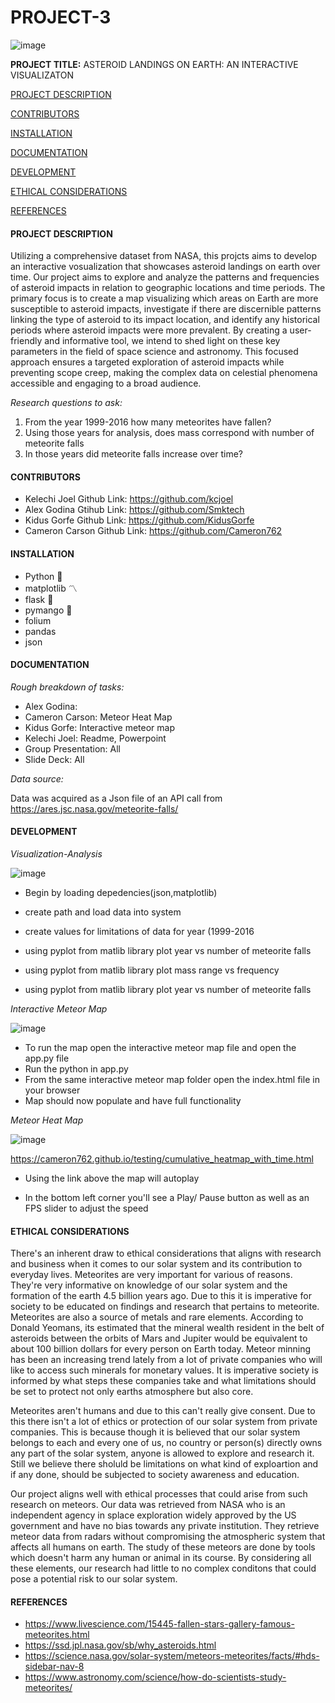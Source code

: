 
# **PROJECT-3**
![image](https://github.com/Cameron762/Project-3-Group-10/assets/72319764/0759a618-5a80-45f3-85e5-d774ed4898ad)

**PROJECT TITLE:**  ASTEROID LANDINGS ON EARTH: AN INTERACTIVE VISUALIZATON

[PROJECT DESCRIPTION](#project-description)  

[CONTRIBUTORS](#contributors) 

[INSTALLATION](#installation) 

[DOCUMENTATION](#documentation)  

[DEVELOPMENT](#development)  

[ETHICAL CONSIDERATIONS](#ethical-considerations)

[REFERENCES](#references)  




#### PROJECT DESCRIPTION

  Utilizing a comprehensive dataset from NASA, this projcts aims to develop an interactive vosualization that showcases asteroid landings on earth over time. Our project aims to explore and analyze the patterns and frequencies of asteroid impacts in relation to geographic locations and time periods. The primary focus is to create a map visualizing which areas on Earth are more susceptible to asteroid impacts, investigate if there are discernible patterns linking the type of asteroid to its impact location, and identify any historical periods where asteroid impacts were more prevalent. By creating a user-friendly and informative tool, we intend to shed light on these key parameters in the field of space science and astronomy. This focused approach ensures a targeted exploration of asteroid impacts while preventing scope creep, making the complex data on celestial phenomena accessible and engaging to a broad audience.

*Research questions to ask:*
1. From the year 1999-2016 how many meteorites have fallen?
2. Using those years for analysis, does mass correspond with number of meteorite falls
3. In those years did meteorite falls increase over time?

#### CONTRIBUTORS
- Kelechi Joel Github Link: https://github.com/kcjoel
-  Alex Godina Gtihub Link: https://github.com/Smktech
- Kidus Gorfe Github Link: https://github.com/KidusGorfe
- Cameron Carson Github Link: https://github.com/Cameron762
  
#### INSTALLATION 
  - Python :snake:
  - matplotlib :part_alternation_mark:
  - flask :baby_bottle:
  - pymango :mango:
  - folium
  - pandas
  - json

####  DOCUMENTATION

*Rough breakdown of tasks:*

 
- Alex Godina: 
- Cameron Carson: Meteor Heat Map
- Kidus Gorfe: Interactive meteor map
- Kelechi Joel: Readme, Powerpoint
- Group Presentation: All
- Slide Deck: All

*Data source:*

Data was acquired as a Json file of an API call from https://ares.jsc.nasa.gov/meteorite-falls/


#### DEVELOPMENT 

*Visualization-Analysis*

![image](https://github.com/Cameron762/Project-3-Group-10/assets/72319764/49724412-0d99-45ec-bf7f-a9d0fa616a2e)

- Begin by loading depedencies(json,matplotlib)

- create path and load data into system

- create values for limitations of data for year (1999-2016

- using pyplot from matlib library plot year vs number of meteorite falls

- using pyplot from matlib library plot mass range vs frequency

- using pyplot from matlib library plot year vs number of meteorite falls
  


*Interactive Meteor Map*

![image](https://github.com/Cameron762/Project-3-Group-10/assets/72319764/3be67b61-4f68-48e6-af66-ff4e278b1cd8)

- To run the map open the interactive meteor map file and open the app.py file
- Run the python in app.py
- From the same interactive meteor map folder open the index.html file in your browser
- Map should now populate and have full functionality

*Meteor Heat Map*

![image](https://github.com/Cameron762/Project-3-Group-10/assets/72319764/860f69d9-e194-42a1-9a4f-38f74ebb8bb9)

https://cameron762.github.io/testing/cumulative_heatmap_with_time.html

- Using the link above the map will autoplay

- In the bottom left corner you'll see a Play/ Pause button as well as an FPS slider to adjust the speed

#### ETHICAL CONSIDERATIONS 
  
  There's an inherent draw to ethical considerations that aligns with research and business when it comes to our solar system and its contribution to everyday lives. Meteorites are very important for various of reasons. They're very informative on knowledge of our solar system and the formation of the earth 4.5 billion years ago. Due to this it is imperative for society to be educated on findings and research that pertains to meteorite. Meteorites are also a source of metals and rare elements. According to Donald Yeomans, its estimated that the mineral wealth resident in the belt of asteroids between the orbits of Mars and Jupiter would be equivalent to about 100 billion dollars for every person on Earth today. Meteor minning has been an increasing trend lately from a lot of private companies who will like to access such minerals for monetary values. It is imperative society is informed by what steps these companies take and what limitations should be set to protect not only earths atmosphere but also core. 
  
  Meteorites aren't humans and due to this can't really give consent. Due to this there isn't a lot of ethics or protection of our solar system from private companies. This is because though it is believed that our solar system belongs to each and every one of us, no country or person(s) directly owns any part of the solar system, anyone is allowed to explore and research it. Still we believe there sholuld be limitations on what kind of exploartion and if any done, should be subjected to society awareness and education. 
  
  Our project aligns well with ethical processes that could arise from such research on meteors. Our data was retrieved from NASA who is an independent agency in splace exploration widely approved by the US government and have no bias towards any private institution. They retrieve meteor data from radars without compromising the atmospheric system that affects all humans on earth. The study of these meteors are done by tools which doesn't harm any human or animal in its course. By considering all these elements, our research had little to no complex conditons that could pose a potential risk to our solar system. 
  
#### REFERENCES

- https://www.livescience.com/15445-fallen-stars-gallery-famous-meteorites.html
- https://ssd.jpl.nasa.gov/sb/why_asteroids.html
- https://science.nasa.gov/solar-system/meteors-meteorites/facts/#hds-sidebar-nav-8
- https://www.astronomy.com/science/how-do-scientists-study-meteorites/

